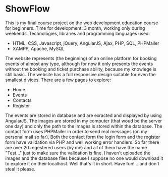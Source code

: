 # ShowFlow
This is my final course project on the web development education course for beginners.
Time for development: 3 month, working only during weekends.
Technologies, libraries and programming languages used:
  - HTML, CSS, Javascript, jQuery, AngularJS, Ajax, PHP, SQL, PHPMailer
  - XAMPP, Apache, MySQL

The website represents (the beginning) of an online platform for booking events of almost any type, although for now it only presents the events without the booking and ticket purchase ability, because my knowlege is still basic. The website has a full responsive design suitable for even the smallest divices.
There are a few pages to explore:
  - Home
  - Events
  - Contacts
  - Register

The events are stored in database and are exracted and displayed by using AngularJS.
The images are stored in my computer (that woud be the server one day) and only the path to the images is stored within the database.
The contact form uses PHPMailer in order to send real messages (on my personal mail so far).
Both the contact form the login form and the register form have validation via PHP and well working error handlers.
So far there are over 20 regestered users (by me) and all of them have the name "Test..." just to make sure the validation is fine.
I haven't uploaded the images and the database files because I suppose no one would download it to explore it on their localhost.
Well that's it in short. Have fun! ...and don't steal it please.
